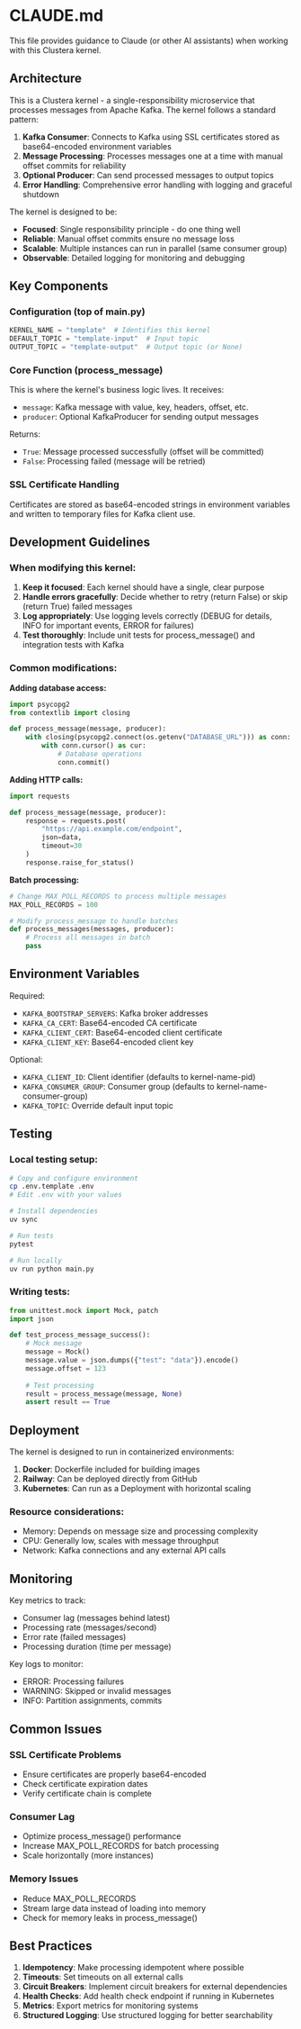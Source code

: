# CLAUDE.md

This file provides guidance to Claude (or other AI assistants) when working with this Clustera kernel.

## Architecture

This is a Clustera kernel - a single-responsibility microservice that processes messages from Apache Kafka. The kernel follows a standard pattern:

1. **Kafka Consumer**: Connects to Kafka using SSL certificates stored as base64-encoded environment variables
2. **Message Processing**: Processes messages one at a time with manual offset commits for reliability
3. **Optional Producer**: Can send processed messages to output topics
4. **Error Handling**: Comprehensive error handling with logging and graceful shutdown

The kernel is designed to be:
- **Focused**: Single responsibility principle - do one thing well
- **Reliable**: Manual offset commits ensure no message loss
- **Scalable**: Multiple instances can run in parallel (same consumer group)
- **Observable**: Detailed logging for monitoring and debugging

## Key Components

### Configuration (top of main.py)
```python
KERNEL_NAME = "template"  # Identifies this kernel
DEFAULT_TOPIC = "template-input"  # Input topic
OUTPUT_TOPIC = "template-output"  # Output topic (or None)
```

### Core Function (process_message)
This is where the kernel's business logic lives. It receives:
- `message`: Kafka message with value, key, headers, offset, etc.
- `producer`: Optional KafkaProducer for sending output messages

Returns:
- `True`: Message processed successfully (offset will be committed)
- `False`: Processing failed (message will be retried)

### SSL Certificate Handling
Certificates are stored as base64-encoded strings in environment variables and written to temporary files for Kafka client use.

## Development Guidelines

### When modifying this kernel:

1. **Keep it focused**: Each kernel should have a single, clear purpose
2. **Handle errors gracefully**: Decide whether to retry (return False) or skip (return True) failed messages
3. **Log appropriately**: Use logging levels correctly (DEBUG for details, INFO for important events, ERROR for failures)
4. **Test thoroughly**: Include unit tests for process_message() and integration tests with Kafka

### Common modifications:

**Adding database access:**
```python
import psycopg2
from contextlib import closing

def process_message(message, producer):
    with closing(psycopg2.connect(os.getenv("DATABASE_URL"))) as conn:
        with conn.cursor() as cur:
            # Database operations
            conn.commit()
```

**Adding HTTP calls:**
```python
import requests

def process_message(message, producer):
    response = requests.post(
        "https://api.example.com/endpoint",
        json=data,
        timeout=30
    )
    response.raise_for_status()
```

**Batch processing:**
```python
# Change MAX_POLL_RECORDS to process multiple messages
MAX_POLL_RECORDS = 100

# Modify process_message to handle batches
def process_messages(messages, producer):
    # Process all messages in batch
    pass
```

## Environment Variables

Required:
- `KAFKA_BOOTSTRAP_SERVERS`: Kafka broker addresses
- `KAFKA_CA_CERT`: Base64-encoded CA certificate
- `KAFKA_CLIENT_CERT`: Base64-encoded client certificate
- `KAFKA_CLIENT_KEY`: Base64-encoded client key

Optional:
- `KAFKA_CLIENT_ID`: Client identifier (defaults to kernel-name-pid)
- `KAFKA_CONSUMER_GROUP`: Consumer group (defaults to kernel-name-consumer-group)
- `KAFKA_TOPIC`: Override default input topic

## Testing

### Local testing setup:
```bash
# Copy and configure environment
cp .env.template .env
# Edit .env with your values

# Install dependencies
uv sync

# Run tests
pytest

# Run locally
uv run python main.py
```

### Writing tests:
```python
from unittest.mock import Mock, patch
import json

def test_process_message_success():
    # Mock message
    message = Mock()
    message.value = json.dumps({"test": "data"}).encode()
    message.offset = 123
    
    # Test processing
    result = process_message(message, None)
    assert result == True
```

## Deployment

The kernel is designed to run in containerized environments:

1. **Docker**: Dockerfile included for building images
2. **Railway**: Can be deployed directly from GitHub
3. **Kubernetes**: Can run as a Deployment with horizontal scaling

### Resource considerations:
- Memory: Depends on message size and processing complexity
- CPU: Generally low, scales with message throughput
- Network: Kafka connections and any external API calls

## Monitoring

Key metrics to track:
- Consumer lag (messages behind latest)
- Processing rate (messages/second)
- Error rate (failed messages)
- Processing duration (time per message)

Key logs to monitor:
- ERROR: Processing failures
- WARNING: Skipped or invalid messages
- INFO: Partition assignments, commits

## Common Issues

### SSL Certificate Problems
- Ensure certificates are properly base64-encoded
- Check certificate expiration dates
- Verify certificate chain is complete

### Consumer Lag
- Optimize process_message() performance
- Increase MAX_POLL_RECORDS for batch processing
- Scale horizontally (more instances)

### Memory Issues
- Reduce MAX_POLL_RECORDS
- Stream large data instead of loading into memory
- Check for memory leaks in process_message()

## Best Practices

1. **Idempotency**: Make processing idempotent where possible
2. **Timeouts**: Set timeouts on all external calls
3. **Circuit Breakers**: Implement circuit breakers for external dependencies
4. **Health Checks**: Add health check endpoint if running in Kubernetes
5. **Metrics**: Export metrics for monitoring systems
6. **Structured Logging**: Use structured logging for better searchability